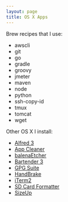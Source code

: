 ```yaml
---
layout: page
title: OS X Apps
---
```


Brew recipes that I use:

- awscli
- git
- go
- gradle
- groovy
- jmeter
- maven
- node
- python
- ssh-copy-id
- tmux
- tomcat
- wget

Other OS X I install:

- [Alfred 3](https://www.alfredapp.com)
- [App Cleaner](https://freemacsoft.net/appcleaner/)
- [balenaEtcher](https://www.balena.io/etcher/)
- [Bartender 3](https://www.macbartender.com/)
- [GPG Suite](https://gpgtools.org/)
- [HandBrake](https://handbrake.fr/)
- [iTerm2](https://www.iterm2.com)
- [SD Card Formatter](https://www.sdcard.org/downloads/formatter/)
- [SizeUp](http://www.irradiatedsoftware.com/sizeup/)
